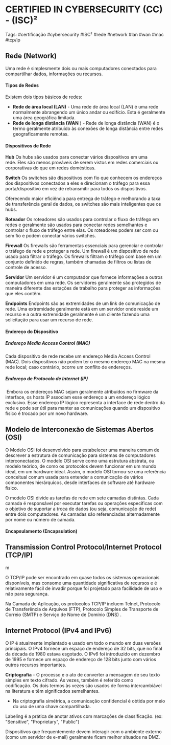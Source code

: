 
# CERTIFIED IN CYBERSECURITY (CC) - (ISC)²

Tags: #certificação #cybersecurity #ISC² #rede #network #lan #wan #mac #tcp/ip


## Rede (Network)

Uma rede é simplesmente dois ou mais computadores conectados para compartilhar dados, informações ou recursos.

#### Tipos de Redes

Existem dois tipos básicos de redes:

-   **Rede de área local (LAN)** - Uma rede de área local (LAN) é uma rede normalmente abrangendo um único andar ou edifício. Esta é geralmente uma área geográfica limitada.
-   **Rede de longa distância (WAN** ) - Rede de longa distância (WAN) é o termo geralmente atribuído às conexões de longa distância entre redes geograficamente remotas.

#### Dispositivos de Rede

**Hub**
Os hubs são usados ​​para conectar vários dispositivos em uma rede. Eles são menos prováveis ​​de serem vistos em redes comerciais ou corporativas do que em redes domésticas.

**Switch**
Os switches são dispositivos com fio que conhecem os endereços dos dispositivos conectados a eles e direcionam o tráfego para essa porta/dispositivo em vez de retransmitir para todos os dispositivos.

Oferecendo maior eficiência para entrega de tráfego e melhorando a taxa de transferência geral de dados, os switches são mais inteligentes que os hubs.

**Roteador**
Os roteadores são usados ​​para controlar o fluxo de tráfego em redes e geralmente são usados ​​para conectar redes semelhantes e controlar o fluxo de tráfego entre elas. Os roteadores podem ser com ou sem fio e podem conectar vários switches.

**Firewall**
Os firewalls são ferramentas essenciais para gerenciar e controlar o tráfego de rede e proteger a rede. Um firewall é um dispositivo de rede usado para filtrar o tráfego. Os firewalls filtram o tráfego com base em um conjunto definido de regras, também chamadas de filtros ou listas de controle de acesso.

**Servidor**
Um servidor é um computador que fornece informações a outros computadores em uma rede. Os servidores geralmente são protegidos de maneira diferente das estações de trabalho para proteger as informações que eles contêm.

**Endpoints**
Endpoints são as extremidades de um link de comunicação de rede. Uma extremidade geralmente está em um servidor onde reside um recurso e a outra extremidade geralmente é um cliente fazendo uma solicitação para usar um recurso de rede.


#### Endereço do Dispositivo

##### Endereço Media Access Control (MAC)
Cada dispositivo de rede recebe um endereço Media Access Control (MAC). Dois dispositivos não podem ter o mesmo endereço MAC na mesma rede local; caso contrário, ocorre um conflito de endereços.

##### Endereço de Protocolo de Internet (IP)
 Embora os endereços MAC sejam geralmente atribuídos no firmware da interface, os hosts IP associam esse endereço a um endereço lógico exclusivo. Esse endereço IP lógico representa a interface de rede dentro da rede e pode ser útil para manter as comunicações quando um dispositivo físico é trocado por um novo hardware.



## Modelo de Interconexão de Sistemas Abertos (OSI)

O Modelo OSI foi desenvolvido para estabelecer uma maneira comum de descrever a estrutura de comunicação para sistemas de computadores interconectados. O modelo OSI serve como uma estrutura abstrata, ou modelo teórico, de como os protocolos devem funcionar em um mundo ideal, em um hardware ideal. Assim, o modelo OSI tornou-se uma referência conceitual comum usada para entender a comunicação de vários componentes hierárquicos, desde interfaces de software até hardware físico.

O modelo OSI divide as tarefas de rede em sete camadas distintas. Cada camada é responsável por executar tarefas ou operações específicas com o objetivo de suportar a troca de dados (ou seja, comunicação de rede) entre dois computadores. As camadas são referenciadas alternadamente por nome ou número de camada.

#### Encapsulamento (Encapsulation)



## Transmission Control Protocol/Internet Protocol (TCP/IP)

m

O TCP/IP pode ser encontrado em quase todos os sistemas operacionais disponíveis, mas consome uma quantidade significativa de recursos e é relativamente fácil de invadir porque foi projetado para facilidade de uso e não para segurança.

Na Camada de Aplicação, os protocolos TCP/IP incluem Telnet, Protocolo de Transferência de Arquivos (FTP), Protocolo Simples de Transporte de Correio (SMTP) e Serviço de Nome de Domínio (DNS) .



## Internet Protocol (IPv4 and IPv6)

O IP é atualmente implantado e usado em todo o mundo em duas versões principais. O IPv4 fornece um espaço de endereço de 32 bits, que no final da década de 1980 estava esgotado. O IPv6 foi introduzido em dezembro de 1995 e fornece um espaço de endereço de 128 bits junto com vários outros recursos importantes.










**Criptografia** - O processo e o ato de converter a mensagem de seu texto simples em texto cifrado. Às vezes, também é referido como codificação. Os dois termos às vezes são usados ​​de forma intercambiável na literatura e têm significados semelhantes.

* Na criptografia simétrica, a comunicação confidencial é obtida por meio do uso de uma chave compartilhada.

Labeling é a prática de anotar ativos com marcações de classificação. (ex: "Sensitive", "Proprietary", "Public")

Dispositivos que frequentemente devem interagir com o ambiente externo (como um servidor de e-mail) geralmente ficam melhor situados na DMZ.


